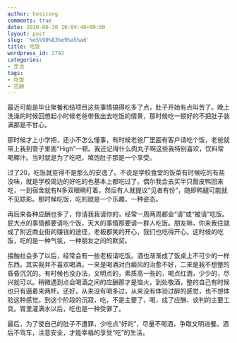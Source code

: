 ```yaml
---
author: hesicong
comments: true
date: 2010-06-30 16:04:48+00:00
layout: post
slug: '%e5%90%83%e9%a5%ad'
title: 吃饭
wordpress_id: 2792
categories:
- 生活
tags:
- 吃饭
- 应酬
---
```


最近可能是毕业聚餐和结项目这些事情搞得吃多了点，肚子开始有点叫苦了。晚上洗澡的时候回想起小时候老爸带我出去吃饭的情景，那时候吃一顿好的不把肚子装满那是不甘心。

那时候才上小学把，还小不怎么懂事，有时候老爸厂里面有客户请吃个饭，老爸就带上我到管子里面“High”一顿。我还记得什么肉丸子啊这些我特别喜欢，饮料常喝椰汁。当时就是为了吃吧，填饱肚子那是一个享受。

过了20，吃饭就变得不是那么的安逸了。不说是学校食堂的饭菜有时候吃的有盐没味，就是学校周边的好吃的也基本上都吃过了。偶尔我会去买半只甜皮鸭回来吃，一到宿舍就有N多双眼睛盯着，然后有人就提议“见者有份”，随即鸭腿可能就不见踪影。那时候吃饭，吃的就是一个乐趣，一种姿态。

再后来各种应酬也多了，你请我我请你的，经常一周两周都会“请”或“被请”吃饭。屁大点的事情都要请吃个饭，天大的事情那要请一群人吃饭。朋友嘛，你来我往就成了附近商业街的赚钱的途径，老板都笑的开心，我们也吃得开心。这时候的吃饭，吃的是一种气氛，一种朋友之间的默契。

接触社会多了以后，经常会有一些老板请吃饭。酒也渐渐成了饭桌上不可少的一样东西。其实我并不喜欢喝酒。一来是喝酒对白癜风的治愈不好，二来是我不想整的昏昏沉沉的。有时候也没办法，文明点的，素质高一些的，喝点红酒，少少的，尽兴就可以。稍微遇到点会喝酒之间的应酬那才是恼火，到处敬酒，整的自己有时候也只有逼着来两杯。还好，从来没有喝多过，从来没有体验过醉的感觉，也不想体验这种感觉。到这个阶段的沉寂，吃，不是主要了，喝，成了应酬、谈判的主要工具。胃里灌满水以后，吃也是一种受罪了。

最后，为了使自己的肚子不遭罪，少吃点“好的”，尽量不喝酒，争取文明进餐。酒后不驾车，注意安全，才能幸福的享受“吃”的生活。
